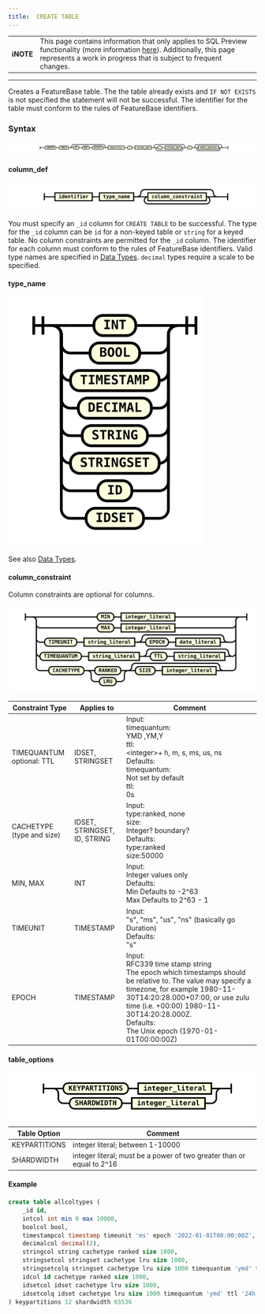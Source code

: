 ```yaml
---
title:  CREATE TABLE
---
```


| | |
|-|-|
| **ℹ️NOTE** | This page contains information that only applies to SQL Preview functionality (more information [here](/sql-guide/sql-preview)). Additionally, this page represents a work in progress that is subject to frequent changes. |

---


Creates a FeatureBase table. The the table already exists and `IF NOT EXISTS` is not specified the statement will not be successful. The identifier for the table must conform to the rules of FeatureBase identifiers.

### Syntax

![expr](/img/sql/create_table_stmt.svg)

#### column_def

![expr](/img/sql/column_def.svg)

You must specify an `_id` column for `CREATE TABLE` to be successful. The type for the `_id` column can be `id` for a non-keyed table or `string` for a keyed table. No column constraints are permitted for the `_id` column.
The identifier for each column must conform to the rules of FeatureBase identifiers. Valid type names are specified in [Data Types](/reference/data-querying-ref/sql/sql-datatypes). `decimal` types require a scale to be specified.



#### type_name

![expr](/img/sql/type_name.svg)

See also [Data Types](/reference/data-querying-ref/sql/sql-datatypes).

#### column_constraint
Column constraints are optional for columns.

![expr](/img/sql/column_constraint.svg)

| **Constraint Type**                                    | **Applies to**               | **Comment**                                                                                                                                                                                                                                                          |
|--------------------------------------------------------|------------------------------|----------------------------------------------------------------------------------------------------------------------------------------------------------------------------------------------------------------------------------------------------------------------|
| TIMEQUANTUM<br>optional: TTL                               | IDSET, STRINGSET             | Input:<br>timequantum:<br>YMD ,YM,Y<br>ttl:<br>&lt;integer&gt;+ h, m, s, ms, us, ns<br>Defaults:<br>timequantum:<br>Not set by default<br>ttl:<br>0s                                                                                                                                                     |
| CACHETYPE (type and size)                              | IDSET, STRINGSET, ID, STRING | Input:<br>type:ranked, none<br>size:<br>Integer? boundary?<br>Defaults:<br>type:ranked<br>size:50000                                                                                                                                                                                        |
| MIN, MAX                                               | INT                          | Input:<br>Integer values only<br>Defaults:<br>Min Defaults to -2^63<br>Max Defaults to 2^63 - 1                                                                                                                                                                                      |
| TIMEUNIT                                               | TIMESTAMP                    | Input:<br>"s", "ms", "us", "ns" (basically go Duration)<br>Defaults:<br> "s"                                                                                                                                                                                                     |
| EPOCH                                                  | TIMESTAMP                    | Input:<br>RFC339 time stamp string<br>The epoch which timestamps should be relative to. The value may specify a timezone, for example 1980-11-30T14:20:28.000+07:00, or use zulu time (i.e. +00:00) 1980-11-30T14:20:28.000Z.<br>Defaults:<br>The Unix epoch (1970-01-01T00:00:00Z) |


#### table_options

![expr](/img/sql/table_options.svg)

| **Table Option** | **Comment**                                                           |
|------------------|-----------------------------------------------------------------------|
| KEYPARTITIONS    | integer literal; between 1-10000                                      |
| SHARDWIDTH       | integer literal; must be a power of two greater than or equal to 2^16 |


#### Example

```sql
create table allcoltypes (
	_id id,
	intcol int min 0 max 10000, 
	boolcol bool, 
	timestampcol timestamp timeunit 'ms' epoch '2022-01-01T00:00:00Z', 
	decimalcol decimal(2), 
	stringcol string cachetype ranked size 1000, 
	stringsetcol stringset cachetype lru size 1000, 
	stringsetcolq stringset cachetype lru size 1000 timequantum 'ymd' ttl '24h', 
	idcol id cachetype ranked size 1000, 
    idsetcol idset cachetype lru size 1000,
	idsetcolq idset cachetype lru size 1000 timequantum 'ymd' ttl '24h'
) keypartitions 12 shardwidth 65536
```
